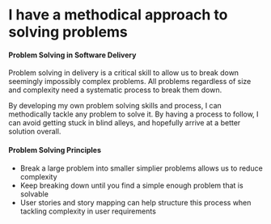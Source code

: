 # I have a methodical approach to solving problems

#### Problem Solving in Software Delivery

Problem solving in delivery is a critical skill to allow us to break down seemingly impossibly complex problems. All problems regardless of size and complexity need a systematic process to break them down.

By developing my own problem solving skills and process, I can methodically tackle any problem to solve it. By having a process to follow, I can avoid getting stuck in blind alleys, and hopefully arrive at a better solution overall.

#### Problem Solving Principles

* Break a large problem into smaller simplier problems allows us to reduce complexity
* Keep breaking down until you find a simple enough problem that is solvable 
* User stories and story mapping can help structure this process when tackling complexity in user requirements

